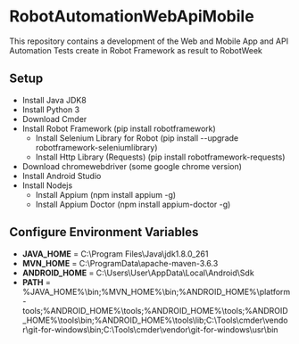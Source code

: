 # RobotAutomationWebApiMobile
This repository contains a development of the Web and Mobile App and API Automation Tests create in Robot Framework as result to RobotWeek

## Setup
* Install Java JDK8
* Install Python 3
* Download Cmder
* Install Robot Framework (pip install robotframework)
  * Install Selenium Library for Robot (pip install --upgrade robotframework-seleniumlibrary)
  * Install Http Library (Requests) (pip install robotframework-requests)
* Download chromewebdriver (some google chrome version)
* Install Android Studio
* Install Nodejs
  * Install Appium (npm install appium -g)
  * Install Appium Doctor (npm install appium-doctor -g)

## Configure Environment Variables 
* **JAVA_HOME** = C:\Program Files\Java\jdk1.8.0_261
* **MVN_HOME** = C:\ProgramData\apache-maven-3.6.3
* **ANDROID_HOME** = C:\Users\User\AppData\Local\Android\Sdk
* **PATH** = %JAVA_HOME%\bin;%MVN_HOME%\bin;%ANDROID_HOME%\platform-tools;%ANDROID_HOME%\tools;%ANDROID_HOME%\tools;%ANDROID_HOME%\tools\bin;%ANDROID_HOME%\tools\lib;C:\Tools\cmder\vendor\git-for-windows\bin;C:\Tools\cmder\vendor\git-for-windows\usr\bin
